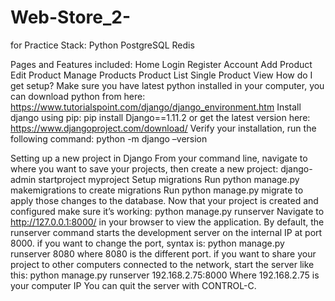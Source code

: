 # Web-Store_2-
for Practice Stack: Python PostgreSQL Redis


Pages and Features included:
Home
Login
Register
Account
Add Product
Edit Product
Manage Products
Product List
Single Product View
How do I get setup?
Make sure you have latest python installed in your computer, you can download python from here:
https://www.tutorialspoint.com/django/django_environment.htm
Install django using pip:
pip install Django==1.11.2 or get the latest version here: https://www.djangoproject.com/download/
Verify your installation, run the following command:
python -m django –version

Setting up a new project in Django
From your command line, navigate to where you want to save your projects, then create a new project:
django-admin startproject myproject
Setup migrations
Run python manage.py makemigrations to create migrations
Run python manage.py migrate to apply those changes to the database.
Now that your project is created and configured make sure it’s working:
python manage.py runserver
Navigate to http://127.0.0.1:8000/ in your browser to view the application.
By default, the runserver command starts the development server on the internal IP at port 8000.
if you want to change the port, syntax is:
python manage.py runserver 8080
where 8080 is the different port.
if you want to share your project to other computers connected to the network, start the server like this:
python manage.py runserver 192.168.2.75:8000
Where 192.168.2.75 is your computer IP
You can quit the server with CONTROL-C.
